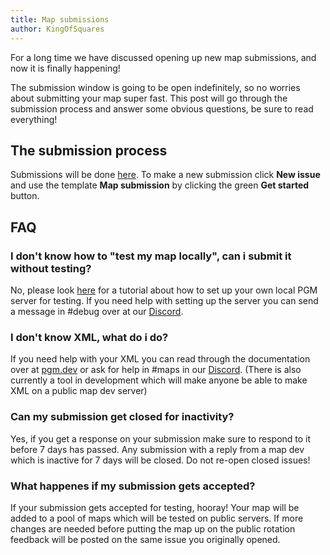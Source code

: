 ```yaml
---
title: Map submissions
author: KingOfSquares
---
```


For a long time we have discussed opening up new map submissions, and now it is finally happening!

The submission window is going to be open indefinitely, so no worries about submitting your map super fast. This post will go through the submission process and answer some obvious questions, be sure to read everything! 

## The submission process

Submissions will be done [here](https://github.com/OvercastCommunity/CommunityMaps/issues). To make a new submission click **New issue** and use the template **Map submission** by clicking the green **Get started** button.


## FAQ

### I don't know how to "test my map locally", can i submit it without testing?

No, please look [here](https://github.com/PGMDev/PGM/blob/master/docs/RUNNING.md) for a tutorial about how to set up your own local PGM server for testing. If you need help with setting up the server you can send a message in #debug over at our [Discord](https://discord.gg/CvJGbrV).

### I don't know XML, what do i do?

If you need help with your XML you can read through the documentation over at [pgm.dev](https://pgm.dev) or ask for help in #maps in our [Discord](https://discord.gg/CvJGbrV). (There is also currently a tool in development which will make anyone be able to make XML on a public map dev server)

### Can my submission get closed for inactivity?

Yes, if you get a response on your submission make sure to respond to it before 7 days has passed. Any submission with a reply from a map dev which is inactive for 7 days will be closed. Do not re-open closed issues!

### What happenes if my submission gets accepted?
If your submission gets accepted for testing, hooray! Your map will be added to a pool of maps which will be tested on public servers. If more changes are needed before putting the map up on the public rotation feedback will be posted on the same issue you originally opened.
